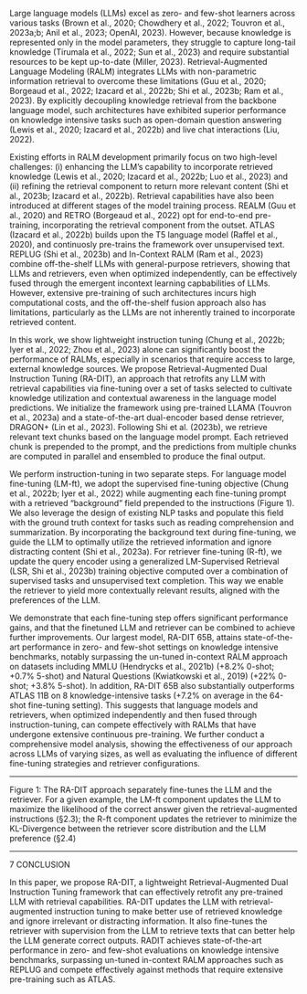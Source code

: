 Large language models (LLMs) excel as zero- and few-shot learners across various tasks (Brown
et al., 2020; Chowdhery et al., 2022; Touvron et al., 2023a;b; Anil et al., 2023; OpenAI, 2023).
However, because knowledge is represented only in the model parameters, they struggle to capture
long-tail knowledge (Tirumala et al., 2022; Sun et al., 2023) and require substantial resources to be
kept up-to-date (Miller, 2023). Retrieval-Augmented Language Modeling (RALM) integrates LLMs
with non-parametric information retrieval to overcome these limitations (Guu et al., 2020; Borgeaud
et al., 2022; Izacard et al., 2022b; Shi et al., 2023b; Ram et al., 2023). By explicitly decoupling
knowledge retrieval from the backbone language model, such architectures have exhibited superior
performance on knowledge intensive tasks such as open-domain question answering (Lewis et al.,
2020; Izacard et al., 2022b) and live chat interactions (Liu, 2022).



Existing efforts in RALM development primarily focus on two high-level challenges: (i) enhancing
the LLM’s capability to incorporate retrieved knowledge (Lewis et al., 2020; Izacard et al., 2022b;
Luo et al., 2023) and (ii) refining the retrieval component to return more relevant content (Shi et al.,
2023b; Izacard et al., 2022b). Retrieval capabilities have also been introduced at different stages
of the model training process. REALM (Guu et al., 2020) and RETRO (Borgeaud et al., 2022) opt
for end-to-end pre-training, incorporating the retrieval component from the outset. ATLAS (Izacard
et al., 2022b) builds upon the T5 language model (Raffel et al., 2020), and continuosly pre-trains
the framework over unsupervised text. REPLUG (Shi et al., 2023b) and In-Context RALM (Ram
et al., 2023) combine off-the-shelf LLMs with general-purpose retrievers, showing that LLMs and
retrievers, even when optimized independently, can be effectively fused through the emergent incontext learning capbabilities of LLMs. However, extensive pre-training of such architectures incurs
high computational costs, and the off-the-shelf fusion approach also has limitations, particularly as
the LLMs are not inherently trained to incorporate retrieved content.


In this work, we show lightweight instruction tuning (Chung et al., 2022b; Iyer et al., 2022; Zhou
et al., 2023) alone can significantly boost the performance of RALMs, especially in scenarios
that require access to large, external knowledge sources. We propose Retrieval-Augmented Dual
Instruction Tuning (RA-DIT), an approach that retrofits any LLM with retrieval capabilities via
fine-tuning over a set of tasks selected to cultivate knowledge utilization and contextual awareness
in the language model predictions. We initialize the framework using pre-trained LLAMA (Touvron et al., 2023a) and a state-of-the-art dual-encoder based dense retriever, DRAGON+ (Lin et al.,
2023). Following Shi et al. (2023b), we retrieve relevant text chunks based on the language model
prompt. Each retrieved chunk is prepended to the prompt, and the predictions from multiple chunks
are computed in parallel and ensembled to produce the final output.




We perform instruction-tuning in two separate steps. For language model fine-tuning (LM-ft), we
adopt the supervised fine-tuning objective (Chung et al., 2022b; Iyer et al., 2022) while augmenting
each fine-tuning prompt with a retrieved “background” field prepended to the instructions (Figure 1).
We also leverage the design of existing NLP tasks and populate this field with the ground truth context for tasks such as reading comprehension and summarization. By incorporating the background
text during fine-tuning, we guide the LLM to optimally utilize the retrieved information and ignore
distracting content (Shi et al., 2023a). For retriever fine-tuning (R-ft), we update the query encoder
using a generalized LM-Supervised Retrieval (LSR, Shi et al., 2023b) training objective computed
over a combination of supervised tasks and unsupervised text completion. This way we enable the
retriever to yield more contextually relevant results, aligned with the preferences of the LLM.



We demonstrate that each fine-tuning step offers significant performance gains, and that the finetuned LLM and retriever can be combined to achieve further improvements. Our largest model,
RA-DIT 65B, attains state-of-the-art performance in zero- and few-shot settings on knowledge
intensive benchmarks, notably surpassing the un-tuned in-context RALM approach on datasets
including MMLU (Hendrycks et al., 2021b) (+8.2% 0-shot; +0.7% 5-shot) and Natural Questions (Kwiatkowski et al., 2019) (+22% 0-shot; +3.8% 5-shot). In addition, RA-DIT 65B also
substantially outperforms ATLAS 11B on 8 knowledge-intensive tasks (+7.2% on average in the
64-shot fine-tuning setting). This suggests that language models and retrievers, when optimized independently and then fused through instruction-tuning, can compete effectively with RALMs that
have undergone extensive continuous pre-training. We further conduct a comprehensive model analysis, showing the effectiveness of our approach across LLMs of varying sizes, as well as evaluating
the influence of different fine-tuning strategies and retriever configurations.


****



Figure 1: The RA-DIT approach separately fine-tunes the LLM and the retriever. For a given example, the LM-ft component updates the LLM to maximize the likelihood of the correct answer given
the retrieval-augmented instructions (§2.3); the R-ft component updates the retriever to minimize
the KL-Divergence between the retriever score distribution and the LLM preference (§2.4)


---

7 CONCLUSION


In this paper, we propose RA-DIT, a lightweight Retrieval-Augmented Dual Instruction Tuning
framework that can effectively retrofit any pre-trained LLM with retrieval capabilities. RA-DIT
updates the LLM with retrieval-augmented instruction tuning to make better use of retrieved knowledge and ignore irrelevant or distracting information. It also fine-tunes the retriever with supervision from the LLM to retrieve texts that can better help the LLM generate correct outputs. RADIT achieves state-of-the-art performance in zero- and few-shot evaluations on knowledge intensive
benchmarks, surpassing un-tuned in-context RALM approaches such as REPLUG and compete effectively against methods that require extensive pre-training such as ATLAS.
